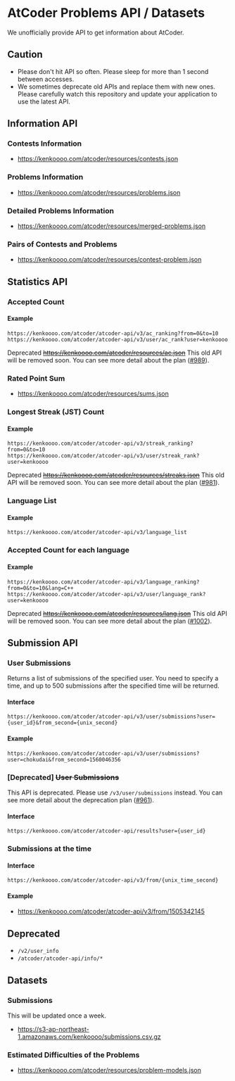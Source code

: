 # AtCoder Problems API / Datasets

We unofficially provide API to get information about AtCoder.

## Caution

- Please don't hit API so often. Please sleep for more than 1 second between accesses.
- We sometimes deprecate old APIs and replace them with new ones. Please carefully watch this repository and update your application to use the latest API.

## Information API

### Contests Information

- https://kenkoooo.com/atcoder/resources/contests.json

### Problems Information

- https://kenkoooo.com/atcoder/resources/problems.json

### Detailed Problems Information

- https://kenkoooo.com/atcoder/resources/merged-problems.json

### Pairs of Contests and Problems

- https://kenkoooo.com/atcoder/resources/contest-problem.json

## Statistics API

### Accepted Count

#### Example

```
https://kenkoooo.com/atcoder/atcoder-api/v3/ac_ranking?from=0&to=10
https://kenkoooo.com/atcoder/atcoder-api/v3/user/ac_rank?user=kenkoooo
```

Deprecated ~~https://kenkoooo.com/atcoder/resources/ac.json~~ This old API will be removed soon. You can see more detail about the plan ([#989](https://github.com/kenkoooo/AtCoderProblems/issues/989)).

### Rated Point Sum

- https://kenkoooo.com/atcoder/resources/sums.json

### Longest Streak (JST) Count

#### Example

```
https://kenkoooo.com/atcoder/atcoder-api/v3/streak_ranking?from=0&to=10
https://kenkoooo.com/atcoder/atcoder-api/v3/user/streak_rank?user=kenkoooo
```

Deprecated ~~https://kenkoooo.com/atcoder/resources/streaks.json~~ This old API will be removed soon. You can see more detail about the plan ([#981](https://github.com/kenkoooo/AtCoderProblems/issues/981)).

### Language List

#### Example

```
https://kenkoooo.com/atcoder/atcoder-api/v3/language_list
```

### Accepted Count for each language

#### Example

```
https://kenkoooo.com/atcoder/atcoder-api/v3/language_ranking?from=0&to=10&lang=C++
https://kenkoooo.com/atcoder/atcoder-api/v3/user/language_rank?user=kenkoooo
```

Deprecated ~~https://kenkoooo.com/atcoder/resources/lang.json~~ This old API will be removed soon. You can see more detail about the plan ([#1002](https://github.com/kenkoooo/AtCoderProblems/issues/1002)).

## Submission API

### User Submissions

Returns a list of submissions of the specified user.
You need to specify a time, and up to 500 submissions after the specified time will be returned.

#### Interface

```
https://kenkoooo.com/atcoder/atcoder-api/v3/user/submissions?user={user_id}&from_second={unix_second}
```

#### Example

```
https://kenkoooo.com/atcoder/atcoder-api/v3/user/submissions?user=chokudai&from_second=1560046356
```

### [Deprecated] ~~User Submissions~~

This API is deprecated. Please use `/v3/user/submissions` instead. You can see more detail about the deprecation plan ([#961](https://github.com/kenkoooo/AtCoderProblems/issues/961)).

#### Interface

```
https://kenkoooo.com/atcoder/atcoder-api/results?user={user_id}
```

### Submissions at the time

#### Interface

```
https://kenkoooo.com/atcoder/atcoder-api/v3/from/{unix_time_second}
```

#### Example

- https://kenkoooo.com/atcoder/atcoder-api/v3/from/1505342145

## Deprecated

- `/v2/user_info`
- `/atcoder/atcoder-api/info/*`

## Datasets

### Submissions

This will be updated once a week.

- https://s3-ap-northeast-1.amazonaws.com/kenkoooo/submissions.csv.gz

### Estimated Difficulties of the Problems

- https://kenkoooo.com/atcoder/resources/problem-models.json
